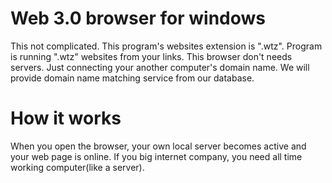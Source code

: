 # Web 3.0 browser for windows

This not complicated. This program's websites extension is ".wtz". Program is running ".wtz" websites from your links. This browser don't needs servers. Just connecting your another computer's domain name. We will provide domain name matching service from our database.

# How it works

When you open the browser, your own local server becomes active and your web page is online. If you big internet company, you need all time working computer(like a server). 
